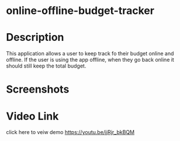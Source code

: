 # online-offline-budget-tracker

# Description 
  This application allows a user to keep track fo their budget online and offline. If the user is using the app offline, when they go back online it should still keep the total budget.
 
 
# Screenshots


# Video Link
click here to veiw demo https://youtu.be/jjRjr_bkBQM
